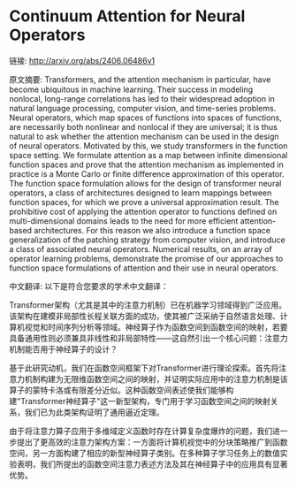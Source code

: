# Continuum Attention for Neural Operators

链接: http://arxiv.org/abs/2406.06486v1

原文摘要:
Transformers, and the attention mechanism in particular, have become
ubiquitous in machine learning. Their success in modeling nonlocal, long-range
correlations has led to their widespread adoption in natural language
processing, computer vision, and time-series problems. Neural operators, which
map spaces of functions into spaces of functions, are necessarily both
nonlinear and nonlocal if they are universal; it is thus natural to ask whether
the attention mechanism can be used in the design of neural operators.
Motivated by this, we study transformers in the function space setting. We
formulate attention as a map between infinite dimensional function spaces and
prove that the attention mechanism as implemented in practice is a Monte Carlo
or finite difference approximation of this operator. The function space
formulation allows for the design of transformer neural operators, a class of
architectures designed to learn mappings between function spaces, for which we
prove a universal approximation result. The prohibitive cost of applying the
attention operator to functions defined on multi-dimensional domains leads to
the need for more efficient attention-based architectures. For this reason we
also introduce a function space generalization of the patching strategy from
computer vision, and introduce a class of associated neural operators.
Numerical results, on an array of operator learning problems, demonstrate the
promise of our approaches to function space formulations of attention and their
use in neural operators.

中文翻译:
以下是符合您要求的学术中文翻译：

Transformer架构（尤其是其中的注意力机制）已在机器学习领域得到广泛应用。该架构在建模非局部性长程关联方面的成功，使其被广泛采纳于自然语言处理、计算机视觉和时间序列分析等领域。神经算子作为函数空间到函数空间的映射，若要具备通用性则必须兼具非线性和非局部特性——这自然引出一个核心问题：注意力机制能否用于神经算子的设计？

基于此研究动机，我们在函数空间框架下对Transformer进行理论探索。首先将注意力机制构建为无限维函数空间之间的映射，并证明实际应用中的注意力机制是该算子的蒙特卡洛或有限差分近似。这种函数空间表述使我们能够构建"Transformer神经算子"这一新型架构，专门用于学习函数空间之间的映射关系，我们已为此类架构证明了通用逼近定理。

由于将注意力算子应用于多维域定义函数时存在计算复杂度爆炸的问题，我们进一步提出了更高效的注意力架构方案：一方面将计算机视觉中的分块策略推广到函数空间，另一方面构建了相应的新型神经算子类别。在多种算子学习任务上的数值实验表明，我们所提出的函数空间注意力表述方法及其在神经算子中的应用具有显著优势。


